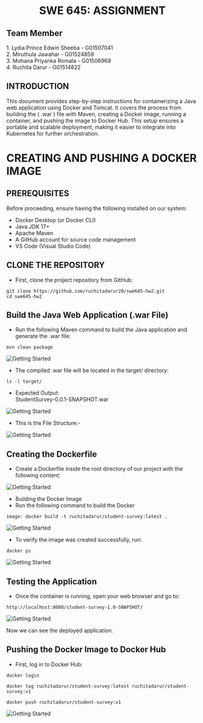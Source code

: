 <p><center><h1><b>SWE 645: ASSIGNMENT</b></h1></center><p>

## Team Member
1.⁠ ⁠Lydia Prince Edwin Sheeba - G01507041  
2.⁠ ⁠Miruthula Jawahar - G01524859  
3.⁠ ⁠Mohana Priyanka Romala - G01506969  
4.⁠ ⁠Ruchita Darur - G01514822

## INTRODUCTION
This document provides step-by-step instructions for containerizing a Java web application using Docker and Tomcat. It covers the process from building the ( .war ) file with Maven, creating a Docker image, running a container, and pushing the image to Docker Hub. This setup ensures a portable and scalable deployment, making it easier to integrate into Kubernetes for further orchestration.


# CREATING AND PUSHING A DOCKER IMAGE

## PREREQUISITES
Before proceeding, ensure having the following installed on our system:
- Docker Desktop (or Docker CLI)
- Java JDK 17+
- Apache Maven
- A GitHub account for source code management
- VS Code (Visual Studio Code)

## CLONE THE REPOSITORY
- First, clone the project repository from GitHub: <br>
```
git clone https://github.com/ruchitadarur20/swe645-hw2.git
cd swe645-hw2
```

## Build the Java Web Application (.war File) 
- Run the following Maven command to build the Java application and generate the .war file: <br>
```
mvn clean package
```

![Getting Started](assets/mvncleanpackage.png)
- The compiled .war file will be located in the target/ directory:<br>
```
ls -l target/
```
- Expected Output:<br>
StudentSurvey-0.0.1-SNAPSHOT.war

![Getting Started](assets/locationtarget.png)

- This is the File Structure:-  

![Getting Started](assets/filestructor.png)

## Creating the Dockerfile
- Create a Dockerfile inside the root directory of our project with the following content: <br>

![Getting Started](assets/docker.png)

- Building the Docker Image
- Run the following command to build the Docker 
```
image: docker build -t ruchitadarur/student-survey:latest .
```
![Getting Started](assets/dockerimage.png)

- To verify the image was created successfully, run:
```
docker ps
```
![Getting Started](assets/dockercreated.png)

## Testing the Application
- Once the container is running, open your web browser and go to:
```
http://localhost:8080/student-survey-1.0-SNAPSHOT/
```
![Getting Started](assets/deployedapplication.png)

Now we can see the deployed application.

## Pushing the Docker Image to Docker Hub
- First, log in to Docker Hub:
```
docker login
```
```
docker tag ruchitadarur/student-survey:latest ruchitadarur/student-survey:v1

docker push ruchitadarur/student-survey:v1
```
![Getting Started](assets/Imgtodockerhub.png)

